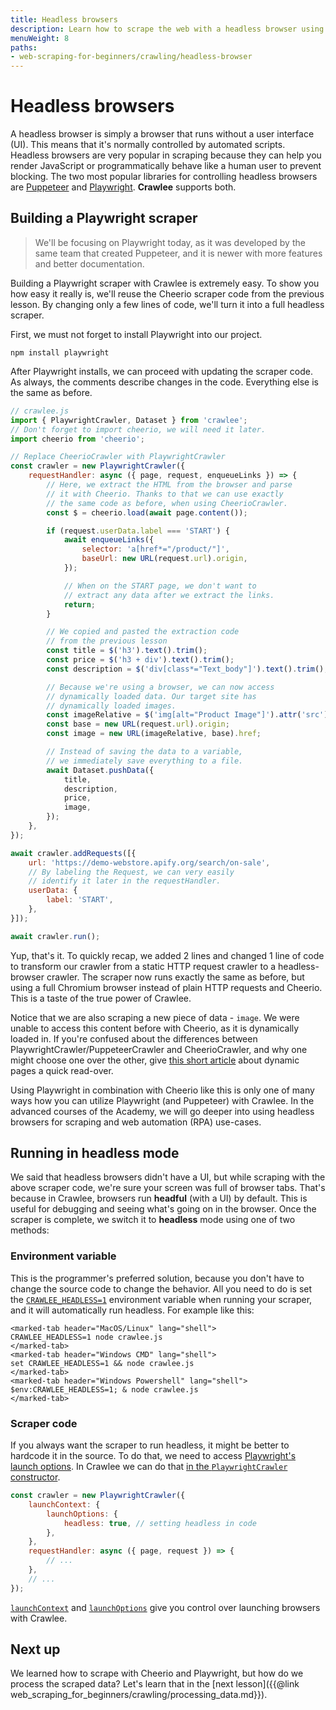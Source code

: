 ```yaml
---
title: Headless browsers
description: Learn how to scrape the web with a headless browser using only a few lines of code. Chrome, Firefox, Safari, Edge - all are supported.
menuWeight: 8
paths:
- web-scraping-for-beginners/crawling/headless-browser
---
```


# [](#headless-browser) Headless browsers

A headless browser is simply a browser that runs without a user interface (UI). This means that it's normally controlled by automated scripts. Headless browsers are very popular in scraping because they can help you render JavaScript or programmatically behave like a human user to prevent blocking. The two most popular libraries for controlling headless browsers are [Puppeteer](https://pptr.dev/) and [Playwright](https://playwright.dev/). **Crawlee** supports both.

## [](#playwright-scraper) Building a Playwright scraper

> We'll be focusing on Playwright today, as it was developed by the same team that created Puppeteer, and it is newer with more features and better documentation.

Building a Playwright scraper with Crawlee is extremely easy. To show you how easy it really is, we'll reuse the Cheerio scraper code from the previous lesson. By changing only a few lines of code, we'll turn it into a full headless scraper.

First, we must not forget to install Playwright into our project.

```shell
npm install playwright
```

After Playwright installs, we can proceed with updating the scraper code. As always, the comments describe changes in the code. Everything else is the same as before.

```JavaScript
// crawlee.js
import { PlaywrightCrawler, Dataset } from 'crawlee';
// Don't forget to import cheerio, we will need it later.
import cheerio from 'cheerio';

// Replace CheerioCrawler with PlaywrightCrawler
const crawler = new PlaywrightCrawler({
    requestHandler: async ({ page, request, enqueueLinks }) => {
        // Here, we extract the HTML from the browser and parse
        // it with Cheerio. Thanks to that we can use exactly
        // the same code as before, when using CheerioCrawler.
        const $ = cheerio.load(await page.content());

        if (request.userData.label === 'START') {
            await enqueueLinks({
                selector: 'a[href*="/product/"]',
                baseUrl: new URL(request.url).origin,
            });

            // When on the START page, we don't want to
            // extract any data after we extract the links.
            return;
        }

        // We copied and pasted the extraction code
        // from the previous lesson
        const title = $('h3').text().trim();
        const price = $('h3 + div').text().trim();
        const description = $('div[class*="Text_body"]').text().trim();

        // Because we're using a browser, we can now access
        // dynamically loaded data. Our target site has
        // dynamically loaded images.
        const imageRelative = $('img[alt="Product Image"]').attr('src');
        const base = new URL(request.url).origin;
        const image = new URL(imageRelative, base).href;

        // Instead of saving the data to a variable,
        // we immediately save everything to a file.
        await Dataset.pushData({
            title,
            description,
            price,
            image,
        });
    },
});

await crawler.addRequests([{
    url: 'https://demo-webstore.apify.org/search/on-sale',
    // By labeling the Request, we can very easily
    // identify it later in the requestHandler.
    userData: {
        label: 'START',
    },
}]);

await crawler.run();
```

Yup, that's it. To quickly recap, we added 2 lines and changed 1 line of code to transform our crawler from a static HTTP request crawler to a headless-browser crawler. The scraper now runs exactly the same as before, but using a full Chromium browser instead of plain HTTP requests and Cheerio. This is a taste of the true power of Crawlee.

Notice that we are also scraping a new piece of data - `image`. We were unable to access this content before with Cheerio, as it is dynamically loaded in. If you're confused about the differences between PlaywrightCrawler/PuppeteerCrawler and CheerioCrawler, and why one might choose one over the other, give [this short article](https://blog.apify.com/what-is-a-dynamic-page/) about dynamic pages a quick read-over.

Using Playwright in combination with Cheerio like this is only one of many ways how you can utilize Playwright (and Puppeteer) with Crawlee. In the advanced courses of the Academy, we will go deeper into using headless browsers for scraping and web automation (RPA) use-cases.

## [](#running-headless) Running in headless mode

We said that headless browsers didn't have a UI, but while scraping with the above scraper code, we're sure your screen was full of browser tabs. That's because in Crawlee, browsers run **headful** (with a UI) by default. This is useful for debugging and seeing what's going on in the browser. Once the scraper is complete, we switch it to **headless** mode using one of two methods:

### [](#headless-env-var) Environment variable

This is the programmer's preferred solution, because you don't have to change the source code to change the behavior. All you need to do is set the [`CRAWLEE_HEADLESS=1`](https://crawlee.dev/docs/guides/configuration#crawlee_headless) environment variable when running your scraper, and it will automatically run headless. For example like this:

```marked-tabs
<marked-tab header="MacOS/Linux" lang="shell">
CRAWLEE_HEADLESS=1 node crawlee.js
</marked-tab>
<marked-tab header="Windows CMD" lang="shell">
set CRAWLEE_HEADLESS=1 && node crawlee.js
</marked-tab>
<marked-tab header="Windows Powershell" lang="shell">
$env:CRAWLEE_HEADLESS=1; & node crawlee.js
</marked-tab>
```

### [](#headless-code) Scraper code

If you always want the scraper to run headless, it might be better to hardcode it in the source. To do that, we need to access [Playwright's launch options](https://playwright.dev/docs/api/class-browsertype#browser-type-launch-option-headless). In Crawlee we can do that [in the `PlaywrightCrawler` constructor](https://crawlee.dev/api/playwright-crawler/interface/PlaywrightLaunchContext).

```JavaScript
const crawler = new PlaywrightCrawler({
    launchContext: {
        launchOptions: {
            headless: true, // setting headless in code
        },
    },
    requestHandler: async ({ page, request }) => {
        // ...
    },
    // ...
});
```

[`launchContext`](https://crawlee.dev/api/puppeteer-crawler/class/PuppeteerCrawler#launchContext) and [`launchOptions`](https://playwright.dev/docs/api/class-browsertype#browser-type-launch) give you control over launching browsers with Crawlee.

## [](#next) Next up

We learned how to scrape with Cheerio and Playwright, but how do we process the scraped data? Let's learn that in the [next lesson]({{@link web_scraping_for_beginners/crawling/processing_data.md}}).
